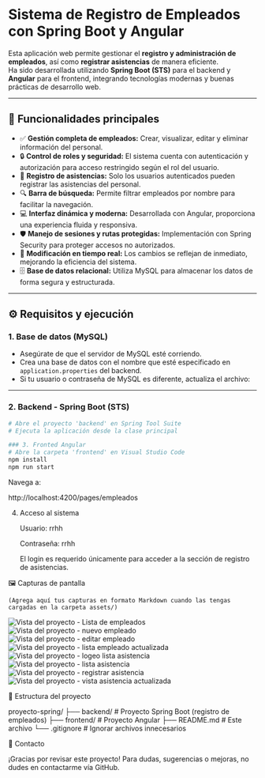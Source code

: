 # Sistema de Registro de Empleados con Spring Boot y Angular

Esta aplicación web permite gestionar el **registro y administración de empleados**, así como **registrar asistencias** de manera eficiente.  
Ha sido desarrollada utilizando **Spring Boot (STS)** para el backend y **Angular** para el frontend, integrando tecnologías modernas y buenas prácticas de desarrollo web.

---

## 🧩 Funcionalidades principales

- ✅ **Gestión completa de empleados:** Crear, visualizar, editar y eliminar información del personal.
- 🔒 **Control de roles y seguridad:** El sistema cuenta con autenticación y autorización para acceso restringido según el rol del usuario.
- 📅 **Registro de asistencias:** Solo los usuarios autenticados pueden registrar las asistencias del personal.
- 🔍 **Barra de búsqueda:** Permite filtrar empleados por nombre para facilitar la navegación.
- 💻 **Interfaz dinámica y moderna:** Desarrollada con Angular, proporciona una experiencia fluida y responsiva.
- 🛡️ **Manejo de sesiones y rutas protegidas:** Implementación con Spring Security para proteger accesos no autorizados.
- 🧠 **Modificación en tiempo real:** Los cambios se reflejan de inmediato, mejorando la eficiencia del sistema.
- 🗄️ **Base de datos relacional:** Utiliza MySQL para almacenar los datos de forma segura y estructurada.

---

## ⚙️ Requisitos y ejecución

### 1. Base de datos (MySQL)

- Asegúrate de que el servidor de MySQL esté corriendo.
- Crea una base de datos con el nombre que esté especificado en `application.properties` del backend.
- Si tu usuario o contraseña de MySQL es diferente, actualiza el archivo:


---

### 2. Backend - Spring Boot (STS)

```bash
# Abre el proyecto 'backend' en Spring Tool Suite
# Ejecuta la aplicación desde la clase principal

### 3. Fronted Angular
# Abre la carpeta 'frontend' en Visual Studio Code
npm install
npm run start
```
Navega a:

http://localhost:4200/pages/empleados


4. Acceso al sistema

    Usuario: rrhh

    Contraseña: rrhh

    El login es requerido únicamente para acceder a la sección de registro de asistencias.


🖼️ Capturas de pantalla

    (Agrega aquí tus capturas en formato Markdown cuando las tengas cargadas en la carpeta assets/)

![Vista del proyecto - Lista de empleados](./assets/vista_empleados.png)
![Vista del proyecto - nuevo empleado](./src/assets/nuevo_empleados.png)
![Vista del proyecto - editar empleado](./src/assets/editar_empleados.png)
![Vista del proyecto - lista empleado actualizada](./src/assets/vista_empleados_actualizada.png)
![Vista del proyecto - logeo lista asistencia](./src/assets/logeo_lista_asistencia.png)
![Vista del proyecto - lista asistencia](./src/assets/lista_asistencia.png)
![Vista del proyecto - registrar asistencia](./src/assets/registrar_asistencia.png)
![Vista del proyecto - vista asistencia actualizada](./src/assets/vista_asistencia.png)


📝 Estructura del proyecto

proyecto-spring/
├── backend/                  # Proyecto Spring Boot (registro de empleados)
├── frontend/                 # Proyecto Angular
├── README.md                 # Este archivo
└── .gitignore                # Ignorar archivos innecesarios


💬 Contacto

¡Gracias por revisar este proyecto!
Para dudas, sugerencias o mejoras, no dudes en contactarme vía GitHub.
